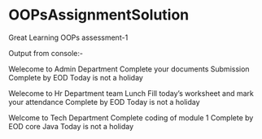 # OOPsAssignmentSolution
Great Learning OOPs assessment-1

Output from console:-

Welecome to Admin Department
Complete your documents Submission
Complete by EOD
Today is not a holiday

Welecome to Hr Department
team Lunch
Fill today’s worksheet and mark your attendance
Complete by EOD
Today is not a holiday

Welcome to Tech Department
Complete coding of module 1
Complete by EOD
core Java
Today is not a holiday

